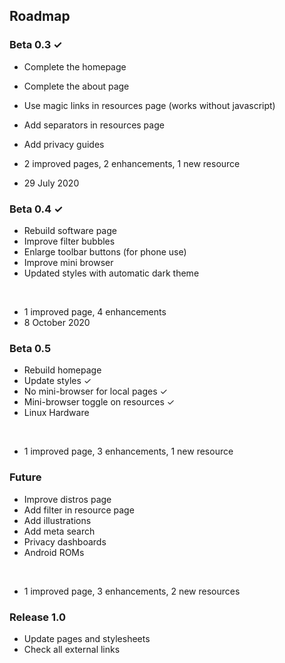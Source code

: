 ## Roadmap

### Beta 0.3 ✓

- Complete the homepage
- Complete the about page
- Use magic links in resources page (works without javascript)
- Add separators in resources page
- Add privacy guides

- 2 improved pages, 2 enhancements, 1 new resource
- 29 July 2020

### Beta 0.4 ✓

- Rebuild software page
- Improve filter bubbles
- Enlarge toolbar buttons (for phone use)
- Improve mini browser
- Updated styles with automatic dark theme
<br/>

- 1 improved page, 4 enhancements
- 8 October 2020

### Beta 0.5

- Rebuild homepage
- Update styles ✓
- No mini-browser for local pages ✓
- Mini-browser toggle on resources ✓
- Linux Hardware
<br/>

- 1 improved page, 3 enhancements, 1 new resource

### Future

- Improve distros page
- Add filter in resource page
- Add illustrations
- Add meta search
- Privacy dashboards
- Android ROMs
<br/>

- 1 improved page, 3 enhancements, 2 new resources

### Release 1.0

- Update pages and stylesheets
- Check all external links
